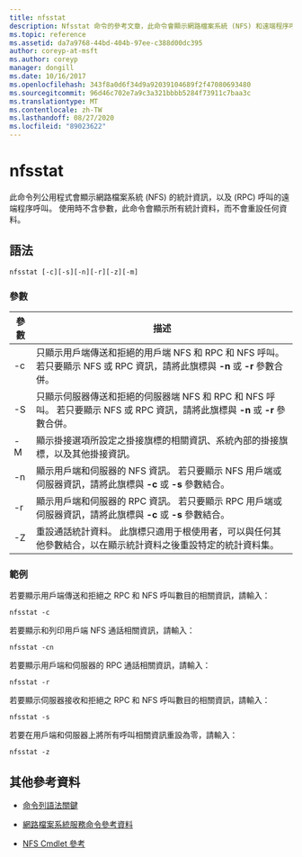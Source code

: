 ```yaml
---
title: nfsstat
description: Nfsstat 命令的參考文章，此命令會顯示網路檔案系統 (NFS) 和遠端程序呼叫 (RPC) 呼叫的相關統計資訊。
ms.topic: reference
ms.assetid: da7a9768-44bd-404b-97ee-c388d00dc395
author: coreyp-at-msft
ms.author: coreyp
manager: dongill
ms.date: 10/16/2017
ms.openlocfilehash: 343f8a0d6f34d9a92039104689f2f47080693480
ms.sourcegitcommit: 96d46c702e7a9c3a321bbbb5284f73911c7baa3c
ms.translationtype: MT
ms.contentlocale: zh-TW
ms.lasthandoff: 08/27/2020
ms.locfileid: "89023622"
---
```

# <a name="nfsstat"></a>nfsstat

此命令列公用程式會顯示網路檔案系統 (NFS) 的統計資訊，以及 (RPC) 呼叫的遠端程序呼叫。 使用時不含參數，此命令會顯示所有統計資料，而不會重設任何資料。

## <a name="syntax"></a>語法

```
nfsstat [-c][-s][-n][-r][-z][-m]
```

### <a name="parameters"></a>參數

| 參數 | 描述 |
| --------- | ----------- |
| -c | 只顯示用戶端傳送和拒絕的用戶端 NFS 和 RPC 和 NFS 呼叫。 若只要顯示 NFS 或 RPC 資訊，請將此旗標與 **-n** 或 **-r** 參數合併。 |
| -S | 只顯示伺服器傳送和拒絕的伺服器端 NFS 和 RPC 和 NFS 呼叫。 若只要顯示 NFS 或 RPC 資訊，請將此旗標與 **-n** 或 **-r** 參數合併。 |
| -M | 顯示掛接選項所設定之掛接旗標的相關資訊、系統內部的掛接旗標，以及其他掛接資訊。 |
| -n | 顯示用戶端和伺服器的 NFS 資訊。 若只要顯示 NFS 用戶端或伺服器資訊，請將此旗標與 **-c** 或 **-s** 參數結合。 |
| -r | 顯示用戶端和伺服器的 RPC 資訊。 若只要顯示 RPC 用戶端或伺服器資訊，請將此旗標與 **-c** 或 **-s** 參數結合。 |
| -Z | 重設通話統計資料。 此旗標只適用于根使用者，可以與任何其他參數結合，以在顯示統計資料之後重設特定的統計資料集。 |

### <a name="examples"></a>範例

若要顯示用戶端傳送和拒絕之 RPC 和 NFS 呼叫數目的相關資訊，請輸入：

```
nfsstat -c
```

若要顯示和列印用戶端 NFS 通話相關資訊，請輸入：

```
nfsstat -cn
```

若要顯示用戶端和伺服器的 RPC 通話相關資訊，請輸入：

```
nfsstat -r
```

若要顯示伺服器接收和拒絕之 RPC 和 NFS 呼叫數目的相關資訊，請輸入：

```
nfsstat -s
```

若要在用戶端和伺服器上將所有呼叫相關資訊重設為零，請輸入：

```
nfsstat -z
```

## <a name="additional-references"></a>其他參考資料

- [命令列語法關鍵](command-line-syntax-key.md)

- [網路檔案系統服務命令參考資料](services-for-network-file-system-command-reference.md)

- [NFS Cmdlet 參考](/powershell/module/nfs)
